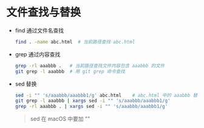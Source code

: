 # 文件查找与替换

- find 通过文件名查找

  ```bash
  find . -name abc.html  # 当前路径查找 abc.html
  ```
- grep 通过内容查找

  ```bash
  grep -rl aaabbb .   # 当前路径查找文件内容包含 aaabbb 的文件
  git grep -l aaabbb  # 用 git grep 命令查找
  ```
- sed 替换
  
  ```bash
  sed -i "" 's/aaabbb/aaabbb1/g' abc.html    # abc.html 中的 aaabbb 替换为 aaabbb1
  git grep -l aaabbb | xargs sed -i "" 's/aaabbb/aaabbb1/g'
  grep -rl aaabbb . | xargs sed -i "" 's/aaabbb/aaabbb1/g'
  ```
  
  > sed 在 macOS 中要加 ""
